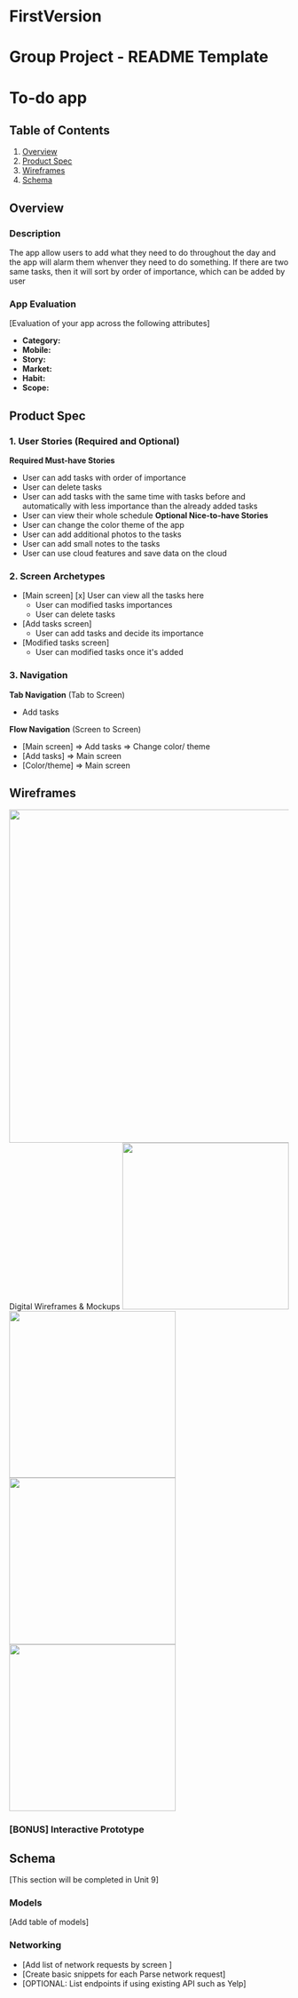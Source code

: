 # FirstVersion
Group Project - README Template
===

# To-do app

## Table of Contents
1. [Overview](#Overview)
1. [Product Spec](#Product-Spec)
1. [Wireframes](#Wireframes)
2. [Schema](#Schema)

## Overview
### Description
The app allow users to add what they need to do throughout the day and the app will alarm them whenver they need to do something. If there are two same tasks, then it will sort by order of importance, which can be added by user

### App Evaluation
[Evaluation of your app across the following attributes]
- **Category:**
- **Mobile:**
- **Story:**
- **Market:**
- **Habit:**
- **Scope:**

## Product Spec

### 1. User Stories (Required and Optional)

**Required Must-have Stories**
* User can add tasks with order of importance
* User can delete tasks 
* User can add tasks with the same time with tasks before and automatically with less importance than the already added tasks
* User can view their whole schedule
**Optional Nice-to-have Stories**
* User can change the color theme of the app
* User can add additional photos to the tasks
* User can add small notes to the tasks
* User can use cloud features and save data on the cloud
### 2. Screen Archetypes

* [Main screen]
   [x] User can view all the tasks here
    * User can modified tasks importances
    * User can delete tasks
* [Add tasks screen]
    * User can add tasks and decide its importance
* [Modified tasks screen]
    * User can modified tasks once it's added

### 3. Navigation

**Tab Navigation** (Tab to Screen)

* Add tasks

**Flow Navigation** (Screen to Screen)

* [Main screen]
   => Add tasks
   => Change color/ theme
* [Add tasks]
   => Main screen
* [Color/theme]
   => Main screen

## Wireframes
<img src="https://i.imgur.com/5zrC8fa.jpg" width=600>
Digital Wireframes & Mockups
<img src="https://i.imgur.com/pXjcKWY.jpg" width=300>
<img src="https://i.imgur.com/SdePJyt.jpg" width=300>
<img src="https://i.imgur.com/clQO7zG.png" width=300>
<img src="https://i.imgur.com/vp7lBPz.png" width=300>

### [BONUS] Interactive Prototype

## Schema 
[This section will be completed in Unit 9]
### Models
[Add table of models]
### Networking
- [Add list of network requests by screen ]
- [Create basic snippets for each Parse network request]
- [OPTIONAL: List endpoints if using existing API such as Yelp]

